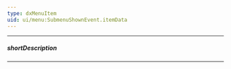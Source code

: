 ```yaml
---
type: dxMenuItem
uid: ui/menu:SubmenuShownEvent.itemData
---
```

---
##### shortDescription
<!-- Description goes here -->

---
<!-- Description goes here -->